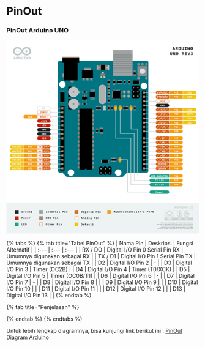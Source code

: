 # PinOut

### PinOut Arduino UNO

![](../../.gitbook/assets/image%20%282%29.png)

{% tabs %}
{% tab title="Tabel PinOut" %}
| Nama Pin | Deskripsi | Fungsi Alternatif |
| :--- | :--- | :--- |
| RX / DO | Digital I/O Pin 0 Serial Pin RX | Umumnya digunakan sebagai RX |
| TX / D1 | Digital I/O Pin 1 Serial Pin TX | Umumnya digunakan sebagai TX |
| D2 | Digital I/O Pin 2 | - |
| D3 | Digital I/O Pin 3 | Timer \(OC2B\) |
| D4 | Digital I/O Pin 4 | Timer \(T0/XCK\) |
| D5 | Digital I/O Pin 5 | Timer \(OC0B/T1\) |
| D6 | Digital I/O Pin 6 | - |
| D7 | Digital I/O Pin 7 | - |
| D8 | Digital I/O Pin 8 |  |
| D9 | Digital I/O Pin 9 |  |
| D10 | Digital I/O Pin 10 |  |
| D11 | Digital I/O Pin 11 |  |
| D12 | Digital I/O Pin 12 |  |
| D13 | Digital I/O Pin 13 |  |
{% endtab %}

{% tab title="Penjelasan" %}

{% endtab %}
{% endtabs %}

Untuk lebih lengkap diagramnya, bisa kunjungi link berikut ini : [PinOut Diagram Arduino](https://content.arduino.cc/assets/Pinout-UNOrev3_latest.pdf)

